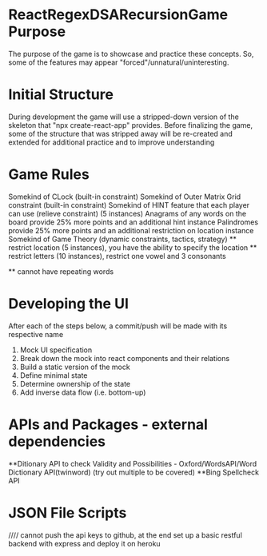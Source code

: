 # ReactRegexDSARecursionGame Purpose

The purpose of the game is to showcase and practice these concepts.
So, some of the features may appear "forced"/unnatural/uninteresting.

# Initial Structure

During development the game will use a stripped-down version of the skeleton that "npx create-react-app" provides.
Before finalizing the game, some of the structure that was stripped away will be re-created and extended for additional practice
and to improve understanding

# Game Rules

Somekind of CLock (built-in constraint)
Somekind of Outer Matrix Grid constraint (built-in constraint)
Somekind of HINT feature that each player can use (relieve constraint) (5 instances)
Anagrams of any words on the board provide 25% more points and an additional hint instance
Palindromes provide 25% more points and an additional restriction on location instance
Somekind of Game Theory (dynamic constraints, tactics, strategy)
** restrict location (5 instances), you have the ability to specify the location
** restrict letters (10 instances), restrict one vowel and 3 consonants

** cannot have repeating words

# Developing the UI

After each of the steps below, a commit/push will be made with its respective name

1. Mock UI specification
2. Break down the mock into react components and their relations
3. Build a static version of the mock
4. Define minimal state
5. Determine ownership of the state
6. Add inverse data flow (i.e. bottom-up)

# APIs and Packages - external dependencies

**Ditionary API to check Validity and Possibilities - Oxford/WordsAPI/Word Dictionary API(twinword) (try out multiple to be covered)
**Bing Spellcheck API

# JSON File Scripts

//// cannot push the api keys to github, at the end set up a basic restful backend with express and deploy it on heroku
